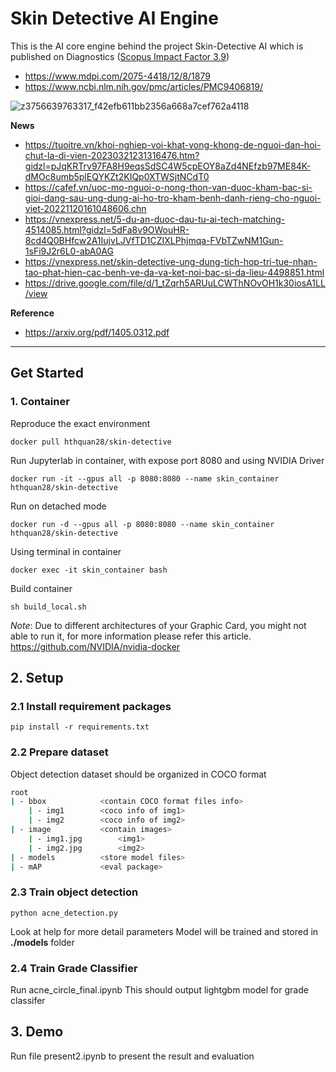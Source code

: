 # Skin Detective AI Engine

This is the AI core engine behind the project Skin-Detective AI which is published on Diagnostics ([Scopus Impact Factor 3.9](https://www.mdpi.com/journal/diagnostics/imprint))
- https://www.mdpi.com/2075-4418/12/8/1879 
- https://www.ncbi.nlm.nih.gov/pmc/articles/PMC9406819/ 

![z3756639763317_f42efb611bb2356a668a7cef762a4118](https://user-images.githubusercontent.com/22089209/229078371-3fccfbde-407e-4e47-a577-95dc4e07eefb.jpg)

**News**
- https://tuoitre.vn/khoi-nghiep-voi-khat-vong-khong-de-nguoi-dan-hoi-chut-la-di-vien-20230321231316476.htm?gidzl=pJqKRTrv97FA8H9eqsSdSC4W5cpEOY8aZd4NEfzb97ME84K-dMOc8umb5plEQYKZt2KIQp0XTWSjtNCdT0
- https://cafef.vn/uoc-mo-nguoi-o-nong-thon-van-duoc-kham-bac-si-gioi-dang-sau-ung-dung-ai-ho-tro-kham-benh-danh-rieng-cho-nguoi-viet-20221120161048606.chn
- https://vnexpress.net/5-du-an-duoc-dau-tu-ai-tech-matching-4514085.html?gidzl=5dFa8v9OWouHR-8cd4Q0BHfcw2A1IujvLJVfTD1CZIXLPhjmqa-FVbTZwNM1Gun-1sFi9J2r6L0-abA0AG
- https://vnexpress.net/skin-detective-ung-dung-tich-hop-tri-tue-nhan-tao-phat-hien-cac-benh-ve-da-va-ket-noi-bac-si-da-lieu-4498851.html
- https://drive.google.com/file/d/1_tZqrh5ARUuLCWThNOvOH1k30iosA1LL/view


**Reference**
- https://arxiv.org/pdf/1405.0312.pdf

--- 
## Get Started

### 1. Container

Reproduce the exact environment
```
docker pull hthquan28/skin-detective

```

Run Jupyterlab in container, with expose port 8080 and using NVIDIA Driver
```
docker run -it --gpus all -p 8080:8080 --name skin_container hthquan28/skin-detective
```

Run on detached mode
```
docker run -d --gpus all -p 8080:8080 --name skin_container hthquan28/skin-detective
```

Using terminal in container
```
docker exec -it skin_container bash
```

Build container
```
sh build_local.sh
```

*Note*: 
Due to different architectures of your Graphic Card, you might not able to run it, for more information please refer this article. https://github.com/NVIDIA/nvidia-docker

## 2. Setup

### 2.1 Install requirement packages
```
pip install -r requirements.txt
```

### 2.2 Prepare dataset
Object detection dataset should be organized in COCO format
```bash
root
| - bbox			<contain COCO format files info>
   	| - img1		<coco info of img1>
   	| - img2		<coco info of img2>
| - image			<contain images>
	| - img1.jpg		<img1>
   	| - img2.jpg		<img2>
| - models			<store model files>
| - mAP				<eval package>
```	

### 2.3 Train object detection
```
python acne_detection.py
```
Look at help for more detail parameters
Model will be trained and stored in **./models** folder

### 2.4 Train Grade Classifier
Run acne_circle_final.ipynb
This should output lightgbm model for grade classifer

## 3. Demo

Run file present2.ipynb to present the result and evaluation
